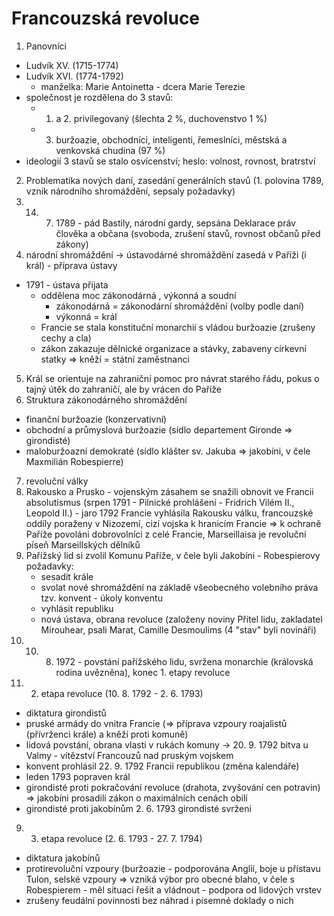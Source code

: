 # Francouzská revoluce

1. Panovníci
  - Ludvík XV. (1715-1774)
  - Ludvík XVI. (1774-1792)
    - manželka: Marie Antoinetta - dcera Marie Terezie
  - společnost je rozdělena do 3 stavů:
    - 1. a 2. privilegovaný (šlechta 2 %, duchovenstvo 1 %)
    - 3. buržoazie, obchodníci, inteligenti, řemeslníci, městská a venkovská chudina (97 %)
  - ideologií 3 stavů se stalo osvícenství; heslo: volnost, rovnost, bratrství
2. Problematika nových daní, zasedání generálních stavů (1. polovina 1789, vznik národního shromáždění, sepsaly požadavky)
3. 14. 7. 1789 - pád Bastily, národní gardy, sepsána Deklarace práv člověka a občana (svoboda, zrušení stavů, rovnost občanů před zákony)
4. národní shromáždění -> ústavodárné shromáždění zasedá v Paříži (i král) - příprava ústavy
  - 1791 - ústava přijata
    - oddělena moc zákonodárná , výkonná a soudní
      - zákonodárná = zákonodární shromáždění (volby podle daní)
      - výkonná = král
    - Francie se stala konstituční monarchií s vládou buržoazie (zrušeny cechy a cla)
    - zákon zakazuje dělnické organizace a stávky, zabaveny církevní statky => kněží = státní zaměstnanci
5. Král se orientuje na zahraniční pomoc pro návrat starého řádu, pokus o tajný útěk do zahraničí, ale by vrácen do Paříže
6. Struktura zákonodárného shromáždění
  - finanční buržoazie (konzervativní)
  - obchodní a průmyslová buržoazie (sídlo departement Gironde => girondisté)
  - maloburžoazní demokraté (sídlo klášter sv. Jakuba => jakobíni, v čele Maxmilián Robespierre)
7. revoluční války
  1. Rakousko a Prusko
    - vojenským zásahem se snažili obnovit ve Francii absolutismus (srpen 1791 - Pilnické prohlášení - Fridrich Vilém II., Leopold II.)
    - jaro 1792 Francie vyhlásila Rakousku válku, francouzské oddíly poraženy v Nizozemí, cizí vojska k hranicím Francie => k ochraně Paříže povoláni dobrovolníci z celé Francie, Marseillaisa je revoluční píseň Marseillských dělníků
  2. Pařížský lid si zvolil Komunu Paříže, v čele byli Jakobíni
    - Robespierovy požadavky:
      - sesadit krále
      - svolat nové shromáždění na základě všeobecného volebního práva tzv. konvent
    - úkoly konventu
      - vyhlásit republiku
      - nová ústava, obrana revoluce (založeny noviny Přítel lidu, zakladatel Mirouhear, psali Marat, Camille Desmoulims (4 "stav" byli novináři)
  3. 10. 8. 1972 - povstání pařížského lidu, svržena monarchie (královská rodina uvězněna), konec 1. etapy revoluce
8. 2. etapa revoluce (10. 8. 1792 - 2. 6. 1793)
  - diktatura girondistů
  - pruské armády do vnitra Francie (=> příprava vzpoury roajalistů (přívrženci krále) a kněží proti komuně)
  - lidová povstání, obrana vlasti v rukách komuny -> 20. 9. 1792 bitva u Valmy - vítězství Francouzů nad pruským vojskem
  - konvent prohlásil 22. 9. 1792 Francii republikou (změna kalendáře)
  - leden 1793 popraven král
  - girondisté proti pokračování revoluce (drahota, zvyšování cen potravin) => jakobíni prosadili zákon o maximálních cenách obilí
  - girondisté proti jakobínům  2. 6. 1793 girondisté svrženi
9. 3. etapa revoluce (2. 6. 1793 - 27. 7. 1794)
  - diktatura jakobínů
  - protirevoluční vzpoury (buržoazie - podporována Anglií, boje u přístavu Tulon, selské vzpoury => vzniká výbor pro obecné blaho, v čele s Robespierem - měl situaci řešit a vládnout - podpora od lidových vrstev
  - zrušeny feudální povinnosti bez náhrad i písemné doklady o nich
